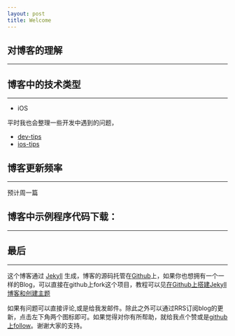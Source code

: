```yaml
---
layout: post
title: Welcome
---
```


## 对博客的理解
----



## 博客中的技术类型
---



-   iOS 


平时我也会整理一些开发中遇到的问题，

-	[dev-tips]()
-	[ios-tips]()


## 博客更新频率
---

预计周一篇


## 博客中示例程序代码下载：
---



## 最后
---

这个博客通过 [Jekyll](http://jekyllrb.com/) 生成，博客的源码托管在[Github](https://github.com/ggdkay/ggdkay.github.io)上，如果你也想拥有一个一样的Blog，可以直接在github上fork这个项目，教程可以见[在Github上搭建Jekyll博客和创建主题](http://liuyanwei.jumppo.com/2014/02/12/how-to-deploy-a-blog-on-github-by-jekyll.html)


如果有问题可以直接评论,或是给我发邮件。除此之外可以通过RRS订阅blog的更新，点击左下角两个图标即可。如果觉得对你有所帮助，就给我点个赞或是[github上follow](https://github.com/ggdkay/)。谢谢大家的支持。
